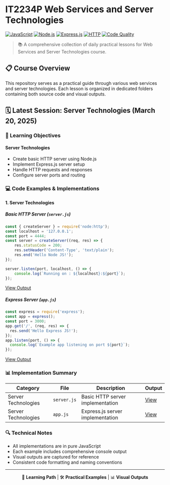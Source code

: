 # IT2234P Web Services and Server Technologies

[![JavaScript](https://img.shields.io/badge/JavaScript-F7DF1E?style=for-the-badge&logo=javascript&logoColor=black)](https://developer.mozilla.org/en-US/docs/Web/JavaScript)
[![Node.js](https://img.shields.io/badge/Node.js-43853D?style=for-the-badge&logo=node.js&logoColor=white)](https://nodejs.org/)
[![Express.js](https://img.shields.io/badge/Express.js-404D59?style=for-the-badge)](https://expressjs.com/)
[![HTTP](https://img.shields.io/badge/HTTP-black?style=for-the-badge)](https://developer.mozilla.org/en-US/docs/Web/HTTP)
[![Code Quality](https://img.shields.io/badge/Code%20Quality-A-brightgreen?style=for-the-badge)]()

> 📚 A comprehensive collection of daily practical lessons for Web Services and Server Technologies course.

## 📋 Course Overview

This repository serves as a practical guide through various web services and server technologies. Each lesson is organized in dedicated folders containing both source code and visual outputs.

## 🗓️ Latest Session: Server Technologies (March 20, 2025)

### 🎯 Learning Objectives

#### Server Technologies
- Create basic HTTP server using Node.js
- Implement Express.js server setup
- Handle HTTP requests and responses
- Configure server ports and routing

### 💻 Code Examples & Implementations

#### 1. Server Technologies

##### Basic HTTP Server (`server.js`)
```javascript
const { createServer } = require('node:http');
const localhost = '127.0.0.1';
const port = 4444;
const server = createServer((req, res) => {
    res.statusCode = 200;
    res.setHeader('Content-Type', 'text/plain');
    res.end('Hello Node JS!');
});

server.listen(port, localhost, () => {
    console.log(`Running on : ${localhost}:${port}`);
});
```
[View Output](outputs/server.png)

##### Express Server (`app.js`)
```javascript
const express = require('express');
const app = express();
const port = 3000;
app.get('/', (req, res) => {
  res.send('Hello Express JS!');
});
app.listen(port, () => {
  console.log(`Example app listening on port ${port}`); 
});
```
[View Output](outputs/server.png)

### 📊 Implementation Summary

| Category | File | Description | Output |
|----------|------|-------------|--------|
| Server Technologies | `server.js` | Basic HTTP server implementation | [View](outputs/server.png) |
| Server Technologies | `app.js` | Express.js server implementation | [View](outputs/server.png) |

### 🔍 Technical Notes

- All implementations are in pure JavaScript
- Each example includes comprehensive console output
- Visual outputs are captured for reference
- Consistent code formatting and naming conventions

---

<div align="center">

📖 **Learning Path** | 🛠️ **Practical Examples** | 📊 **Visual Outputs**

</div>